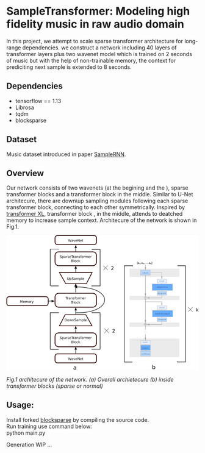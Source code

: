 # SampleTransformer: Modeling high fidelity music in raw audio domain
In this project, we attempt to scale sparse transformer architecture for long-range dependencies. we construct a network including 40 layers of transformer layers plus two wavenet model which is trained on 2 seconds of music but with the help of non-trainable memory, the context for prediciting next sample is extended to 8 seconds.   

## Dependencies

* tensorflow == 1.13
* Librosa
* tqdm
* blocksparse

## Dataset

Music dataset introduced in paper [SampleRNN](https://arxiv.org/abs/1612.07837).

## Overview

Our network consists of two wavenets (at the begining and the ), sparse transformer blocks and a transformer block in the middle. Similar to U-Net architecure, there are down\up sampling modules following each sparse transformer block,  connecting to each other symmetrically. Inspired by [transformer XL](https://arxiv.org/abs/1901.02860), transformer block , in the middle, attends to deatched memory to increase sample context. Architecure of the network is shown in Fig.1.

![arch](images/arch.png)

*Fig.1 architecure of the network. (a) Overall archietecure (b) inside transformer blocks (sparse or normal)*


## Usage:

Install forked [blocksparse](https://github.com/hamedhaghighi/blocksparse) by compiling the source code.  
Run training use command below:  
    python main.py
    
Generation WIP ...
